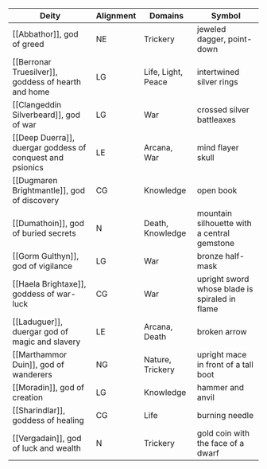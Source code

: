 
| Deity                                                     | Alignment | Domains            | Symbol                                         |
| --------------------------------------------------------- | --------- | ------------------ | ---------------------------------------------- |
| [[Abbathor]], god of greed                                | NE        | Trickery           | jeweled dagger, point-down                     |
| [[Berronar Truesilver]], goddess of hearth and home       | LG        | Life, Light, Peace | intertwined silver rings                       |
| [[Clangeddin Silverbeard]], god of war                    | LG        | War                | crossed silver battleaxes                      |
| [[Deep Duerra]], duergar goddess of conquest and psionics | LE        | Arcana, War        | mind flayer skull                              |
| [[Dugmaren Brightmantle]], god of discovery               | CG        | Knowledge          | open book                                      |
| [[Dumathoin]], god of buried secrets                      | N         | Death, Knowledge   | mountain silhouette with a central gemstone    |
| [[Gorm Gulthyn]], god of vigilance                        | LG        | War                | bronze half-mask                               |
| [[Haela Brightaxe]], goddess of war-luck                  | CG        | War                | upright sword whose blade is spiraled in flame |
| [[Laduguer]], duergar god of magic and slavery            | LE        | Arcana, Death      | broken arrow                                   |
| [[Marthammor Duin]], god of wanderers                     | NG        | Nature, Trickery   | upright mace in front of a tall boot           |
| [[Moradin]], god of creation                              | LG        | Knowledge          | hammer and anvil                               |
| [[Sharindlar]], goddess of healing                        | CG        | Life               | burning needle                                 |
| [[Vergadain]], god of luck and wealth                     | N         | Trickery           | gold coin with the face of a dwarf             |
